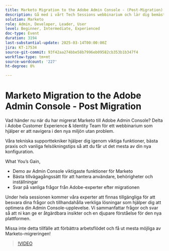 ```yaml
---
title: Marketo Migration to the Adobe Admin Console - (Post-Migration)
description: Gå med i vårt Tech Sessions webbinarium och lär dig bemästra dina nya Marketo-installationer i Adobe Admin Console! Lär dig viktiga funktioner, bästa praxis och felsökningstips från Adobe Customer Experience & Identity Team. Få insikter om hur du hanterar användare, behörigheter och inställningar och få svar på vanliga frågor efter migreringen. Missa inte live-frågor och svar för verkliga lösningar och användbara insikter för att optimera arbetsflödet!
solution: Marketo
role: Admin, Developer, Leader, User
level: Beginner, Intermediate, Experienced
doc-type: Event
duration: 3194
last-substantial-update: 2025-03-14T00:00:00Z
jira: KT-17534
source-git-commit: 93f42aa274bbe58b7996eb09582cb353b1b347f4
workflow-type: tm+mt
source-wordcount: '227'
ht-degree: 0%

---
```



# Marketo Migration to the Adobe Admin Console - Post Migration


Vad händer nu när du har migrerat Marketo till Adobe Admin Console? Delta i Adobe Customer Experience &amp; Identity Team för ett webbinarium som hjälper er att navigera i den nya miljön utan problem.

Våra tekniska supporttekniker hjälper dig igenom viktiga funktioner, bästa praxis och vanliga felsökningstips så att du får ut det mesta av din nya konfiguration.

What You’s Gain,

* Demo av Admin Console viktigaste funktioner för Marketo
* Bästa tillvägagångssätt för att hantera användare, behörigheter och inställningar
* Svar på vanliga frågor från Adobe-experter efter migrationen

Under hela sessionen kommer våra experter att finnas tillgängliga för att besvara dina frågor och tillhandahålla verkliga lösningar som hjälper dig att optimera din Admin Console-upplevelse. Vi sammanfattar frågor och svar så att ni kan ge er åtgärdbara insikter och en djupare förståelse för den nya plattformen.

Missa inte detta tillfälle att förbättra arbetsflödet och få ut mesta möjliga av Marketo-migreringen!

>[!VIDEO](https://video.tv.adobe.com/v/3451635/?learn=on&enablevpops)
